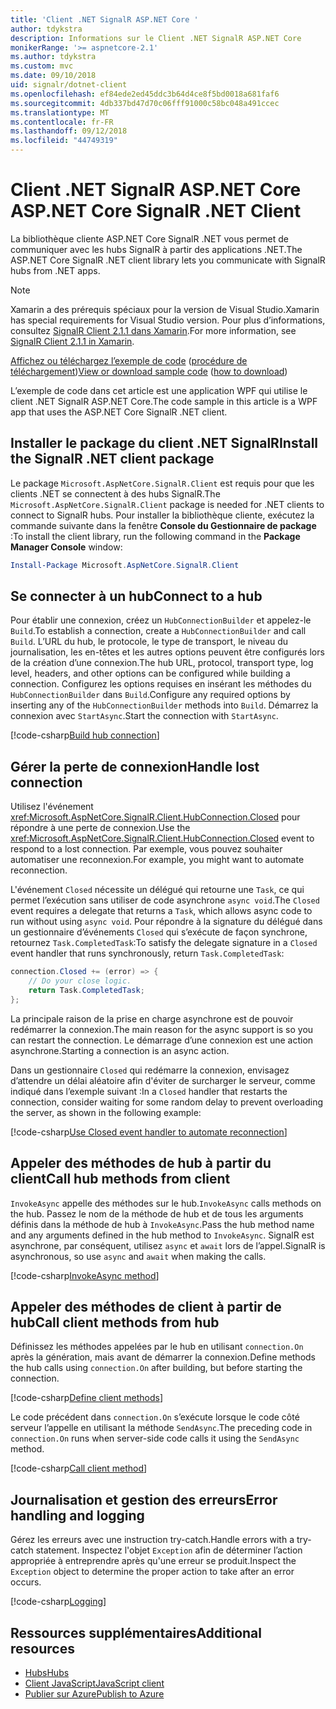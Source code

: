 ```yaml
---
title: 'Client .NET SignalR ASP.NET Core '
author: tdykstra
description: Informations sur le Client .NET SignalR ASP.NET Core
monikerRange: '>= aspnetcore-2.1'
ms.author: tdykstra
ms.custom: mvc
ms.date: 09/10/2018
uid: signalr/dotnet-client
ms.openlocfilehash: ef84ede2ed45ddc3b64d4ce8f5bd0018a681faf6
ms.sourcegitcommit: 4db337bd47d70c06fff91000c58bc048a491ccec
ms.translationtype: MT
ms.contentlocale: fr-FR
ms.lasthandoff: 09/12/2018
ms.locfileid: "44749319"
---
```

# <a name="aspnet-core-signalr-net-client"></a><span data-ttu-id="80631-103">Client .NET SignalR ASP.NET Core </span><span class="sxs-lookup"><span data-stu-id="80631-103">ASP.NET Core SignalR .NET Client</span></span>

<span data-ttu-id="80631-104">La bibliothèque cliente ASP.NET Core SignalR .NET vous permet de communiquer avec les hubs SignalR à partir des applications .NET.</span><span class="sxs-lookup"><span data-stu-id="80631-104">The ASP.NET Core SignalR .NET client library lets you communicate with SignalR hubs from .NET apps.</span></span>

> [!NOTE]
> <span data-ttu-id="80631-105">Xamarin a des prérequis spéciaux pour la version de Visual Studio.</span><span class="sxs-lookup"><span data-stu-id="80631-105">Xamarin has special requirements for Visual Studio version.</span></span> <span data-ttu-id="80631-106">Pour plus d’informations, consultez [SignalR Client 2.1.1 dans Xamarin](https://github.com/aspnet/Announcements/issues/305).</span><span class="sxs-lookup"><span data-stu-id="80631-106">For more information, see [SignalR Client 2.1.1 in Xamarin](https://github.com/aspnet/Announcements/issues/305).</span></span>

<span data-ttu-id="80631-107">[Affichez ou téléchargez l’exemple de code](https://github.com/aspnet/Docs/tree/master/aspnetcore/signalr/dotnet-client/sample) ([procédure de téléchargement](xref:tutorials/index#how-to-download-a-sample))</span><span class="sxs-lookup"><span data-stu-id="80631-107">[View or download sample code](https://github.com/aspnet/Docs/tree/master/aspnetcore/signalr/dotnet-client/sample) ([how to download](xref:tutorials/index#how-to-download-a-sample))</span></span>

<span data-ttu-id="80631-108">L’exemple de code dans cet article est une application WPF qui utilise le client .NET SignalR ASP.NET Core.</span><span class="sxs-lookup"><span data-stu-id="80631-108">The code sample in this article is a WPF app that uses the ASP.NET Core SignalR .NET client.</span></span>

## <a name="install-the-signalr-net-client-package"></a><span data-ttu-id="80631-109">Installer le package du client .NET SignalR</span><span class="sxs-lookup"><span data-stu-id="80631-109">Install the SignalR .NET client package</span></span>

<span data-ttu-id="80631-110">Le package `Microsoft.AspNetCore.SignalR.Client` est requis pour que les clients .NET se connectent à des hubs SignalR.</span><span class="sxs-lookup"><span data-stu-id="80631-110">The `Microsoft.AspNetCore.SignalR.Client` package is needed for .NET clients to connect to SignalR hubs.</span></span> <span data-ttu-id="80631-111">Pour installer la bibliothèque cliente, exécutez la commande suivante dans la fenêtre **Console du Gestionnaire de package** :</span><span class="sxs-lookup"><span data-stu-id="80631-111">To install the client library, run the following command in the **Package Manager Console** window:</span></span>

```powershell
Install-Package Microsoft.AspNetCore.SignalR.Client
```

## <a name="connect-to-a-hub"></a><span data-ttu-id="80631-112">Se connecter à un hub</span><span class="sxs-lookup"><span data-stu-id="80631-112">Connect to a hub</span></span>

<span data-ttu-id="80631-113">Pour établir une connexion, créez un `HubConnectionBuilder` et appelez-le `Build`.</span><span class="sxs-lookup"><span data-stu-id="80631-113">To establish a connection, create a `HubConnectionBuilder` and call `Build`.</span></span> <span data-ttu-id="80631-114">L’URL du hub, le protocole, le type de transport, le niveau du journalisation, les en-têtes et les autres options peuvent être configurés lors de la création d’une connexion.</span><span class="sxs-lookup"><span data-stu-id="80631-114">The hub URL, protocol, transport type, log level, headers, and other options can be configured while building a connection.</span></span> <span data-ttu-id="80631-115">Configurez les options requises en insérant les méthodes du `HubConnectionBuilder` dans `Build`.</span><span class="sxs-lookup"><span data-stu-id="80631-115">Configure any required options by inserting any of the `HubConnectionBuilder` methods into `Build`.</span></span> <span data-ttu-id="80631-116">Démarrez la connexion avec `StartAsync`.</span><span class="sxs-lookup"><span data-stu-id="80631-116">Start the connection with `StartAsync`.</span></span>

[!code-csharp[Build hub connection](dotnet-client/sample/signalrchatclient/MainWindow.xaml.cs?name=snippet_MainWindowClass&highlight=15-17,39)]

## <a name="handle-lost-connection"></a><span data-ttu-id="80631-117">Gérer la perte de connexion</span><span class="sxs-lookup"><span data-stu-id="80631-117">Handle lost connection</span></span>

<span data-ttu-id="80631-118">Utilisez l'événement <xref:Microsoft.AspNetCore.SignalR.Client.HubConnection.Closed> pour répondre à une perte de connexion.</span><span class="sxs-lookup"><span data-stu-id="80631-118">Use the <xref:Microsoft.AspNetCore.SignalR.Client.HubConnection.Closed> event to respond to a lost connection.</span></span> <span data-ttu-id="80631-119">Par exemple, vous pouvez souhaiter automatiser une reconnexion.</span><span class="sxs-lookup"><span data-stu-id="80631-119">For example, you might want to automate reconnection.</span></span>

<span data-ttu-id="80631-120">L'événement `Closed` nécessite un délégué qui retourne une `Task`, ce qui permet l’exécution sans utiliser de code asynchrone `async void`.</span><span class="sxs-lookup"><span data-stu-id="80631-120">The `Closed` event requires a delegate that returns a `Task`, which allows async code to run without using `async void`.</span></span> <span data-ttu-id="80631-121">Pour répondre à la signature du délégué dans un gestionnaire d’événements `Closed` qui s’exécute de façon synchrone, retournez `Task.CompletedTask`:</span><span class="sxs-lookup"><span data-stu-id="80631-121">To satisfy the delegate signature in a `Closed` event handler that runs synchronously, return `Task.CompletedTask`:</span></span>

```csharp
connection.Closed += (error) => {
    // Do your close logic.
    return Task.CompletedTask;
};
```

<span data-ttu-id="80631-122">La principale raison de la prise en charge asynchrone est de pouvoir redémarrer la connexion.</span><span class="sxs-lookup"><span data-stu-id="80631-122">The main reason for the async support is so you can restart the connection.</span></span> <span data-ttu-id="80631-123">Le démarrage d’une connexion est une action asynchrone.</span><span class="sxs-lookup"><span data-stu-id="80631-123">Starting a connection is an async action.</span></span>

<span data-ttu-id="80631-124">Dans un gestionnaire `Closed` qui redémarre la connexion, envisagez d’attendre un délai aléatoire afin d'éviter de surcharger le serveur, comme indiqué dans l’exemple suivant :</span><span class="sxs-lookup"><span data-stu-id="80631-124">In a `Closed` handler that restarts the connection, consider waiting for some random delay to prevent overloading the server, as shown in the following example:</span></span>

[!code-csharp[Use Closed event handler to automate reconnection](dotnet-client/sample/signalrchatclient/MainWindow.xaml.cs?name=snippet_ClosedRestart)]

## <a name="call-hub-methods-from-client"></a><span data-ttu-id="80631-125">Appeler des méthodes de hub à partir du client</span><span class="sxs-lookup"><span data-stu-id="80631-125">Call hub methods from client</span></span>

<span data-ttu-id="80631-126">`InvokeAsync` appelle des méthodes sur le hub.</span><span class="sxs-lookup"><span data-stu-id="80631-126">`InvokeAsync` calls methods on the hub.</span></span> <span data-ttu-id="80631-127">Passez le nom de la méthode de hub et de tous les arguments définis dans la méthode de hub à `InvokeAsync`.</span><span class="sxs-lookup"><span data-stu-id="80631-127">Pass the hub method name and any arguments defined in the hub method to `InvokeAsync`.</span></span> <span data-ttu-id="80631-128">SignalR est asynchrone, par conséquent, utilisez `async` et `await` lors de l’appel.</span><span class="sxs-lookup"><span data-stu-id="80631-128">SignalR is asynchronous, so use `async` and `await` when making the calls.</span></span>

[!code-csharp[InvokeAsync method](dotnet-client/sample/signalrchatclient/MainWindow.xaml.cs?name=snippet_InvokeAsync)]

## <a name="call-client-methods-from-hub"></a><span data-ttu-id="80631-129">Appeler des méthodes de client à partir de hub</span><span class="sxs-lookup"><span data-stu-id="80631-129">Call client methods from hub</span></span>

<span data-ttu-id="80631-130">Définissez les méthodes appelées par le hub en utilisant `connection.On` après la génération, mais avant de démarrer la connexion.</span><span class="sxs-lookup"><span data-stu-id="80631-130">Define methods the hub calls using `connection.On` after building, but before starting the connection.</span></span>

[!code-csharp[Define client methods](dotnet-client/sample/signalrchatclient/MainWindow.xaml.cs?name=snippet_ConnectionOn)]

<span data-ttu-id="80631-131">Le code précédent dans `connection.On` s’exécute lorsque le code côté serveur l’appelle en utilisant la méthode `SendAsync`.</span><span class="sxs-lookup"><span data-stu-id="80631-131">The preceding code in `connection.On` runs when server-side code calls it using the `SendAsync` method.</span></span>

[!code-csharp[Call client method](dotnet-client/sample/signalrchat/hubs/chathub.cs?name=snippet_SendMessage)]

## <a name="error-handling-and-logging"></a><span data-ttu-id="80631-132">Journalisation et gestion des erreurs</span><span class="sxs-lookup"><span data-stu-id="80631-132">Error handling and logging</span></span>

<span data-ttu-id="80631-133">Gérez les erreurs avec une instruction try-catch.</span><span class="sxs-lookup"><span data-stu-id="80631-133">Handle errors with a try-catch statement.</span></span> <span data-ttu-id="80631-134">Inspectez l'objet `Exception` afin de déterminer l’action appropriée à entreprendre après qu'une erreur se produit.</span><span class="sxs-lookup"><span data-stu-id="80631-134">Inspect the `Exception` object to determine the proper action to take after an error occurs.</span></span>

[!code-csharp[Logging](dotnet-client/sample/signalrchatclient/MainWindow.xaml.cs?name=snippet_ErrorHandling)]

## <a name="additional-resources"></a><span data-ttu-id="80631-135">Ressources supplémentaires</span><span class="sxs-lookup"><span data-stu-id="80631-135">Additional resources</span></span>

* [<span data-ttu-id="80631-136">Hubs</span><span class="sxs-lookup"><span data-stu-id="80631-136">Hubs</span></span>](xref:signalr/hubs)
* [<span data-ttu-id="80631-137">Client JavaScript</span><span class="sxs-lookup"><span data-stu-id="80631-137">JavaScript client</span></span>](xref:signalr/javascript-client)
* [<span data-ttu-id="80631-138">Publier sur Azure</span><span class="sxs-lookup"><span data-stu-id="80631-138">Publish to Azure</span></span>](xref:signalr/publish-to-azure-web-app)
